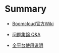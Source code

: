 # Summary

* [Boomcloud官方Wiki](README.md)
* [问题集锦 Q&A](https://www.gitbook.com/book/thomas0612/wiki-for-boomcloud/edit#)

* [全平台使用说明](https://www.gitbook.com/book/thomas0612/wiki-for-boomcloud/edit#)




